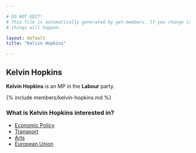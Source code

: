 ```yaml
---

# DO NOT EDIT!
# This file is automatically generated by get-members. If you change it, bad
# things will happen.

layout: default
title: "Kelvin Hopkins"

---
```


## Kelvin Hopkins

**Kelvin Hopkins** is an MP in the **Labour** party.

{% include members/kelvin-hopkins.md %}

### What is Kelvin Hopkins interested in?


* [Economic Policy](/interests/economic-policy.html)
* [Transport](/interests/transport.html)
* [Arts](/interests/arts.html)
* [European Union](/interests/european-union.html)
